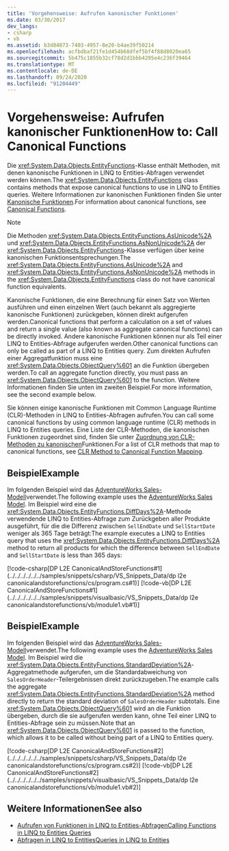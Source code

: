 ```yaml
---
title: 'Vorgehensweise: Aufrufen kanonischer Funktionen'
ms.date: 03/30/2017
dev_langs:
- csharp
- vb
ms.assetid: b3d84873-7403-4957-8e20-b4ae39f50214
ms.openlocfilehash: acfbdbaf21fe1d454b68dfef5bf4f88d8020ea65
ms.sourcegitcommit: 5b475c1855b32cf78d2d1bbb4295e4c236f39464
ms.translationtype: MT
ms.contentlocale: de-DE
ms.lasthandoff: 09/24/2020
ms.locfileid: "91204449"
---
```

# <a name="how-to-call-canonical-functions"></a><span data-ttu-id="382d4-102">Vorgehensweise: Aufrufen kanonischer Funktionen</span><span class="sxs-lookup"><span data-stu-id="382d4-102">How to: Call Canonical Functions</span></span>

<span data-ttu-id="382d4-103">Die <xref:System.Data.Objects.EntityFunctions>-Klasse enthält Methoden, mit denen kanonische Funktionen in LINQ to Entities-Abfragen verwendet werden können.</span><span class="sxs-lookup"><span data-stu-id="382d4-103">The <xref:System.Data.Objects.EntityFunctions> class contains methods that expose canonical functions to use in LINQ to Entities queries.</span></span> <span data-ttu-id="382d4-104">Weitere Informationen zur kanonischen Funktionen finden Sie unter [Kanonische Funktionen](canonical-functions.md).</span><span class="sxs-lookup"><span data-stu-id="382d4-104">For information about canonical functions, see [Canonical Functions](canonical-functions.md).</span></span>  
  
> [!NOTE]
> <span data-ttu-id="382d4-105">Die Methoden <xref:System.Data.Objects.EntityFunctions.AsUnicode%2A> und <xref:System.Data.Objects.EntityFunctions.AsNonUnicode%2A> der <xref:System.Data.Objects.EntityFunctions>-Klasse verfügen über keine kanonischen Funktionsentsprechungen.</span><span class="sxs-lookup"><span data-stu-id="382d4-105">The <xref:System.Data.Objects.EntityFunctions.AsUnicode%2A> and <xref:System.Data.Objects.EntityFunctions.AsNonUnicode%2A> methods in the <xref:System.Data.Objects.EntityFunctions> class do not have canonical function equivalents.</span></span>  
  
 <span data-ttu-id="382d4-106">Kanonische Funktionen, die eine Berechnung für einen Satz von Werten ausführen und einen einzelnen Wert (auch bekannt als aggregierte kanonische Funktionen) zurückgeben, können direkt aufgerufen werden.</span><span class="sxs-lookup"><span data-stu-id="382d4-106">Canonical functions that perform a calculation on a set of values and return a single value (also known as aggregate canonical functions) can be directly invoked.</span></span> <span data-ttu-id="382d4-107">Andere kanonische Funktionen können nur als Teil einer LINQ to Entities-Abfrage aufgerufen werden.</span><span class="sxs-lookup"><span data-stu-id="382d4-107">Other canonical functions can only be called as part of a LINQ to Entities query.</span></span> <span data-ttu-id="382d4-108">Zum direkten Aufrufen einer Aggregatfunktion muss eine <xref:System.Data.Objects.ObjectQuery%601> an die Funktion übergeben werden.</span><span class="sxs-lookup"><span data-stu-id="382d4-108">To call an aggregate function directly, you must pass an <xref:System.Data.Objects.ObjectQuery%601> to the function.</span></span> <span data-ttu-id="382d4-109">Weitere Informationen finden Sie unten im zweiten Beispiel.</span><span class="sxs-lookup"><span data-stu-id="382d4-109">For more information, see the second example below.</span></span>  
  
 <span data-ttu-id="382d4-110">Sie können einige kanonische Funktionen mit Common Language Runtime (CLR)-Methoden in LINQ to Entities-Abfragen aufrufen.</span><span class="sxs-lookup"><span data-stu-id="382d4-110">You can call some canonical functions by using common language runtime (CLR) methods in LINQ to Entities queries.</span></span> <span data-ttu-id="382d4-111">Eine Liste der CLR-Methoden, die kanonischen Funktionen zugeordnet sind, finden Sie unter [Zuordnung von CLR-Methoden zu kanonischen](clr-method-to-canonical-function-mapping.md)Funktionen.</span><span class="sxs-lookup"><span data-stu-id="382d4-111">For a list of CLR methods that map to canonical functions, see [CLR Method to Canonical Function Mapping](clr-method-to-canonical-function-mapping.md).</span></span>  
  
## <a name="example"></a><span data-ttu-id="382d4-112">Beispiel</span><span class="sxs-lookup"><span data-stu-id="382d4-112">Example</span></span>  

 <span data-ttu-id="382d4-113">Im folgenden Beispiel wird das [AdventureWorks Sales-Modell](https://github.com/Microsoft/sql-server-samples/releases/tag/adventureworks)verwendet.</span><span class="sxs-lookup"><span data-stu-id="382d4-113">The following example uses the [AdventureWorks Sales Model](https://github.com/Microsoft/sql-server-samples/releases/tag/adventureworks).</span></span> <span data-ttu-id="382d4-114">Im Beispiel wird eine die <xref:System.Data.Objects.EntityFunctions.DiffDays%2A>-Methode verwendende LINQ to Entities-Abfrage zum Zurückgeben aller Produkte ausgeführt, für die die Differenz zwischen `SellEndDate` und `SellStartDate` weniger als 365 Tage beträgt:</span><span class="sxs-lookup"><span data-stu-id="382d4-114">The example executes a LINQ to Entities query that uses the <xref:System.Data.Objects.EntityFunctions.DiffDays%2A> method to return all products for which the difference between `SellEndDate` and `SellStartDate` is less than 365 days:</span></span>  
  
 [!code-csharp[DP L2E CanonicalAndStoreFunctions#1](../../../../../../samples/snippets/csharp/VS_Snippets_Data/dp l2e canonicalandstorefunctions/cs/program.cs#1)]
 [!code-vb[DP L2E CanonicalAndStoreFunctions#1](../../../../../../samples/snippets/visualbasic/VS_Snippets_Data/dp l2e canonicalandstorefunctions/vb/module1.vb#1)]  
  
## <a name="example"></a><span data-ttu-id="382d4-115">Beispiel</span><span class="sxs-lookup"><span data-stu-id="382d4-115">Example</span></span>  

 <span data-ttu-id="382d4-116">Im folgenden Beispiel wird das [AdventureWorks Sales-Modell](https://github.com/Microsoft/sql-server-samples/releases/tag/adventureworks)verwendet.</span><span class="sxs-lookup"><span data-stu-id="382d4-116">The following example uses the [AdventureWorks Sales Model](https://github.com/Microsoft/sql-server-samples/releases/tag/adventureworks).</span></span> <span data-ttu-id="382d4-117">Im Beispiel wird die <xref:System.Data.Objects.EntityFunctions.StandardDeviation%2A>-Aggregatmethode aufgerufen, um die Standardabweichung von `SalesOrderHeader`-Teilergebnissen direkt zurückzugeben.</span><span class="sxs-lookup"><span data-stu-id="382d4-117">The example calls the aggregate <xref:System.Data.Objects.EntityFunctions.StandardDeviation%2A> method directly to return the standard deviation of `SalesOrderHeader` subtotals.</span></span> <span data-ttu-id="382d4-118">Eine <xref:System.Data.Objects.ObjectQuery%601> wird an die Funktion übergeben, durch die sie aufgerufen werden kann, ohne Teil einer LINQ to Entities-Abfrage sein zu müssen.</span><span class="sxs-lookup"><span data-stu-id="382d4-118">Note that an <xref:System.Data.Objects.ObjectQuery%601> is passed to the function, which allows it to be called without being part of a LINQ to Entities query.</span></span>  
  
 [!code-csharp[DP L2E CanonicalAndStoreFunctions#2](../../../../../../samples/snippets/csharp/VS_Snippets_Data/dp l2e canonicalandstorefunctions/cs/program.cs#2)]
 [!code-vb[DP L2E CanonicalAndStoreFunctions#2](../../../../../../samples/snippets/visualbasic/VS_Snippets_Data/dp l2e canonicalandstorefunctions/vb/module1.vb#2)]  
  
## <a name="see-also"></a><span data-ttu-id="382d4-119">Weitere Informationen</span><span class="sxs-lookup"><span data-stu-id="382d4-119">See also</span></span>

- [<span data-ttu-id="382d4-120">Aufrufen von Funktionen in LINQ to Entities-Abfragen</span><span class="sxs-lookup"><span data-stu-id="382d4-120">Calling Functions in LINQ to Entities Queries</span></span>](calling-functions-in-linq-to-entities-queries.md)
- [<span data-ttu-id="382d4-121">Abfragen in LINQ to Entities</span><span class="sxs-lookup"><span data-stu-id="382d4-121">Queries in LINQ to Entities</span></span>](queries-in-linq-to-entities.md)
